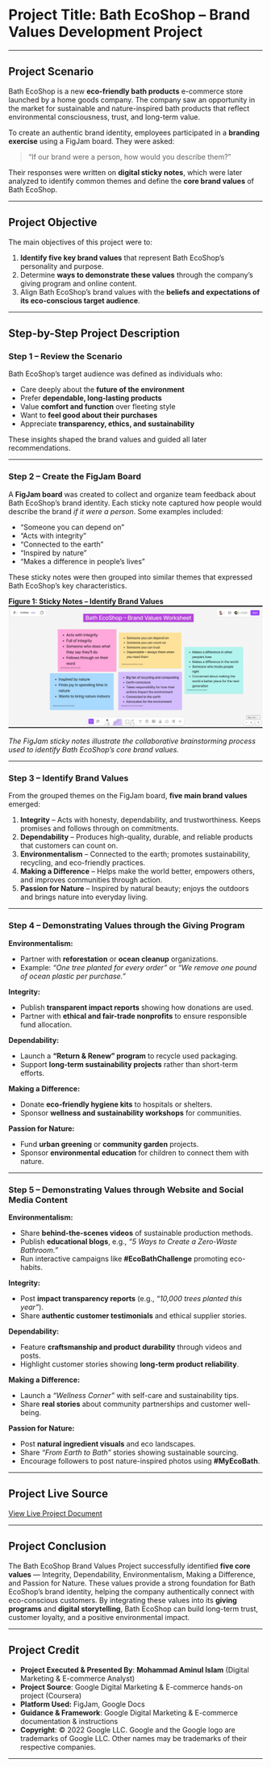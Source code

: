 # **Project Title:** **Bath EcoShop – Brand Values Development Project**

---

## **Project Scenario**

Bath EcoShop is a new **eco-friendly bath products** e-commerce store launched by a home goods company. The company saw an opportunity in the market for sustainable and nature-inspired bath products that reflect environmental consciousness, trust, and long-term value.

To create an authentic brand identity, employees participated in a **branding exercise** using a FigJam board. They were asked:

> “If our brand were a person, how would you describe them?”

Their responses were written on **digital sticky notes**, which were later analyzed to identify common themes and define the **core brand values** of Bath EcoShop.

---

## **Project Objective**

The main objectives of this project were to:

1. **Identify five key brand values** that represent Bath EcoShop’s personality and purpose.
2. Determine **ways to demonstrate these values** through the company’s giving program and online content.
3. Align Bath EcoShop’s brand values with the **beliefs and expectations of its eco-conscious target audience**.

---

## **Step-by-Step Project Description**

### **Step 1 – Review the Scenario**

Bath EcoShop’s target audience was defined as individuals who:

* Care deeply about the **future of the environment**
* Prefer **dependable, long-lasting products**
* Value **comfort and function** over fleeting style
* Want to **feel good about their purchases**
* Appreciate **transparency, ethics, and sustainability**

These insights shaped the brand values and guided all later recommendations.

---

### **Step 2 – Create the FigJam Board**

A **FigJam board** was created to collect and organize team feedback about Bath EcoShop’s brand identity.
Each sticky note captured how people would describe the brand *if it were a person*.
Some examples included:

* “Someone you can depend on”
* “Acts with integrity”
* “Connected to the earth”
* “Inspired by nature”
* “Makes a difference in people’s lives”

These sticky notes were then grouped into similar themes that expressed Bath EcoShop’s key characteristics.

**Figure 1: Sticky Notes – Identify Brand Values**
![Sticky Notes – Identify Brand Values](https://github.com/aminbiography/Google-Digital-Marketing---E-commerce-Professional-Certificate/blob/main/bar-graph-chart-image/Sticky%20notes%20-%20Identify%20brand%20values.jpg?raw=true)

*The FigJam sticky notes illustrate the collaborative brainstorming process used to identify Bath EcoShop’s core brand values.*

---

### **Step 3 – Identify Brand Values**

From the grouped themes on the FigJam board, **five main brand values** emerged:

1. **Integrity** – Acts with honesty, dependability, and trustworthiness. Keeps promises and follows through on commitments.
2. **Dependability** – Produces high-quality, durable, and reliable products that customers can count on.
3. **Environmentalism** – Connected to the earth; promotes sustainability, recycling, and eco-friendly practices.
4. **Making a Difference** – Helps make the world better, empowers others, and improves communities through action.
5. **Passion for Nature** – Inspired by natural beauty; enjoys the outdoors and brings nature into everyday living.

---

### **Step 4 – Demonstrating Values through the Giving Program**

**Environmentalism:**

* Partner with **reforestation** or **ocean cleanup** organizations.
* Example: *“One tree planted for every order”* or *“We remove one pound of ocean plastic per purchase.”*

**Integrity:**

* Publish **transparent impact reports** showing how donations are used.
* Partner with **ethical and fair-trade nonprofits** to ensure responsible fund allocation.

**Dependability:**

* Launch a **“Return & Renew” program** to recycle used packaging.
* Support **long-term sustainability projects** rather than short-term efforts.

**Making a Difference:**

* Donate **eco-friendly hygiene kits** to hospitals or shelters.
* Sponsor **wellness and sustainability workshops** for communities.

**Passion for Nature:**

* Fund **urban greening** or **community garden** projects.
* Sponsor **environmental education** for children to connect them with nature.

---

### **Step 5 – Demonstrating Values through Website and Social Media Content**

**Environmentalism:**

* Share **behind-the-scenes videos** of sustainable production methods.
* Publish **educational blogs**, e.g., *“5 Ways to Create a Zero-Waste Bathroom.”*
* Run interactive campaigns like **#EcoBathChallenge** promoting eco-habits.

**Integrity:**

* Post **impact transparency reports** (e.g., *“10,000 trees planted this year”*).
* Share **authentic customer testimonials** and ethical supplier stories.

**Dependability:**

* Feature **craftsmanship and product durability** through videos and posts.
* Highlight customer stories showing **long-term product reliability**.

**Making a Difference:**

* Launch a *“Wellness Corner”* with self-care and sustainability tips.
* Share **real stories** about community partnerships and customer well-being.

**Passion for Nature:**

* Post **natural ingredient visuals** and eco landscapes.
* Share *“From Earth to Bath”* stories showing sustainable sourcing.
* Encourage followers to post nature-inspired photos using **#MyEcoBath**.

---

## **Project Live Source**

[View Live Project Document](https://docs.google.com/document/d/1rUKFB4YPg4Y8u_9WvBEF_XtrbNpNVwTGBEq2bH0f45k/edit?usp=drive_link)

---

## **Project Conclusion**

The Bath EcoShop Brand Values Project successfully identified **five core values** — Integrity, Dependability, Environmentalism, Making a Difference, and Passion for Nature.
These values provide a strong foundation for Bath EcoShop’s brand identity, helping the company authentically connect with eco-conscious customers.
By integrating these values into its **giving programs** and **digital storytelling**, Bath EcoShop can build long-term trust, customer loyalty, and a positive environmental impact.

---

## **Project Credit**

- **Project Executed & Presented By**: **Mohammad Aminul Islam** (Digital Marketing & E-commerce Analyst)  
- **Project Source**: Google Digital Marketing & E-commerce hands-on project (Coursera)
- **Platform Used:** FigJam, Google Docs 
- **Guidance & Framework**: Google Digital Marketing & E-commerce documentation & instructions  
- **Copyright**: © 2022 Google LLC. Google and the Google logo are trademarks of Google LLC. Other names may be trademarks of their respective companies.
  
---
